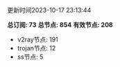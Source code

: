 更新时间2023-10-17 23:13:44

**总订阅: 73**
**总节点: 854**
**有效节点: 208**
- v2ray节点: 191
- trojan节点: 12
- ss节点: 5
